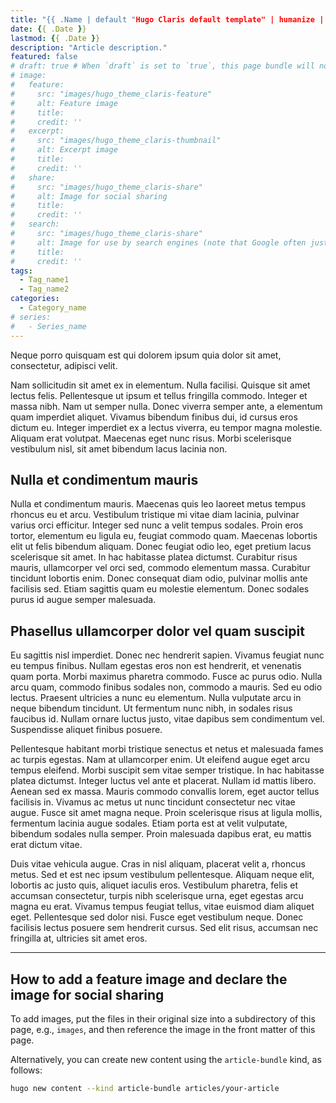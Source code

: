 ```yaml
---
title: "{{ .Name | default "Hugo Claris default template" | humanize | strings.FirstUpper }}"
date: {{ .Date }}
lastmod: {{ .Date }}
description: "Article description."
featured: false
# draft: true # When `draft` is set to `true`, this page bundle will not be rendered unless you pass the option `--buildDrafts` to `hugo`
# image:
#   feature: 
#     src: "images/hugo_theme_claris-feature"
#     alt: Feature image
#     title: 
#     credit: ''
#   excerpt: 
#     src: "images/hugo_theme_claris-thumbnail"
#     alt: Excerpt image
#     title: 
#     credit: ''
#   share: 
#     src: "images/hugo_theme_claris-share"
#     alt: Image for social sharing
#     title: 
#     credit: ''
#   search: 
#     src: "images/hugo_theme_claris-share"
#     alt: Image for use by search engines (note that Google often just picks one of the images visible on the page, ingoring the search image)
#     title: 
#     credit: ''
tags:
  - Tag_name1
  - Tag_name2
categories:
  - Category_name
# series:
#   - Series_name
---
```


Neque porro quisquam est qui dolorem ipsum quia dolor sit amet, consectetur, adipisci velit.

Nam sollicitudin sit amet ex in elementum. Nulla facilisi. Quisque sit amet lectus felis. Pellentesque ut ipsum et tellus fringilla commodo. Integer et massa nibh. Nam ut semper nulla. Donec viverra semper ante, a elementum quam imperdiet aliquet. Vivamus bibendum finibus dui, id cursus eros dictum eu. Integer imperdiet ex a lectus viverra, eu tempor magna molestie. Aliquam erat volutpat. Maecenas eget nunc risus. Morbi scelerisque vestibulum nisl, sit amet bibendum lacus lacinia non.

## Nulla et condimentum mauris

Nulla et condimentum mauris. Maecenas quis leo laoreet metus tempus rhoncus eu et arcu. Vestibulum tristique mi vitae diam lacinia, pulvinar varius orci efficitur. Integer sed nunc a velit tempus sodales. Proin eros tortor, elementum eu ligula eu, feugiat commodo quam. Maecenas lobortis elit ut felis bibendum aliquam. Donec feugiat odio leo, eget pretium lacus scelerisque sit amet. In hac habitasse platea dictumst. Curabitur risus mauris, ullamcorper vel orci sed, commodo elementum massa. Curabitur tincidunt lobortis enim. Donec consequat diam odio, pulvinar mollis ante facilisis sed. Etiam sagittis quam eu molestie elementum. Donec sodales purus id augue semper malesuada.

## Phasellus ullamcorper dolor vel quam suscipit

Eu sagittis nisl imperdiet. Donec nec hendrerit sapien. Vivamus feugiat nunc eu tempus finibus. Nullam egestas eros non est hendrerit, et venenatis quam porta. Morbi maximus pharetra commodo. Fusce ac purus odio. Nulla arcu quam, commodo finibus sodales non, commodo a mauris. Sed eu odio lectus. Praesent ultricies a nunc eu elementum. Nulla vulputate arcu in neque bibendum tincidunt. Ut fermentum nunc nibh, in sodales risus faucibus id. Nullam ornare luctus justo, vitae dapibus sem condimentum vel. Suspendisse aliquet finibus posuere.

Pellentesque habitant morbi tristique senectus et netus et malesuada fames ac turpis egestas. Nam at ullamcorper enim. Ut eleifend augue eget arcu tempus eleifend. Morbi suscipit sem vitae semper tristique. In hac habitasse platea dictumst. Integer luctus vel ante et placerat. Nullam id mattis libero. Aenean sed ex massa. Mauris commodo convallis lorem, eget auctor tellus facilisis in. Vivamus ac metus ut nunc tincidunt consectetur nec vitae augue. Fusce sit amet magna neque. Proin scelerisque risus at ligula mollis, fermentum lacinia augue sodales. Etiam porta est at velit vulputate, bibendum sodales nulla semper. Proin malesuada dapibus erat, eu mattis erat dictum vitae.

Duis vitae vehicula augue. Cras in nisl aliquam, placerat velit a, rhoncus metus. Sed et est nec ipsum vestibulum pellentesque. Aliquam neque elit, lobortis ac justo quis, aliquet iaculis eros. Vestibulum pharetra, felis et accumsan consectetur, turpis nibh scelerisque urna, eget egestas arcu magna eu erat. Vivamus tempus feugiat tellus, vitae euismod diam aliquet eget. Pellentesque sed dolor nisi. Fusce eget vestibulum neque. Donec facilisis lectus posuere sem hendrerit cursus. Sed elit risus, accumsan nec fringilla at, ultricies sit amet eros.

---

## How to add a feature image and declare the image for social sharing

To add images, put the files in their original size into a subdirectory of this page, e.g., `images`, and then reference the image in the front matter of this page.

Alternatively, you can create new content using the `article-bundle` kind, as follows:

```zsh
hugo new content --kind article-bundle articles/your-article
```
